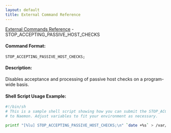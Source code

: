 ```yaml
---
layout: default
title: External Command Reference
---
```


<!--
************************************************
* AUTO GENERATED PAGE - USE ./update SCRIPT
************************************************
-->

<span class="glyphicon glyphicon-arrow-up"></span><a href="index.html"> External Commands Reference</a> - STOP_ACCEPTING_PASSIVE_HOST_CHECKS<br>

#### Command Format:

`STOP_ACCEPTING_PASSIVE_HOST_CHECKS;`

#### Description:

Disables acceptance and processing of passive host checks on a program-wide basis.

#### Shell Script Usage Example:

```sh
#!/bin/sh
# This is a sample shell script showing how you can submit the STOP_ACCEPTING_PASSIVE_HOST_CHECKS command
# to Naemon. Adjust variables to fit your environment as necessary.

printf "[%lu] STOP_ACCEPTING_PASSIVE_HOST_CHECKS;\n" `date +%s` > /var/lib/naemon/naemon.cmd
```
